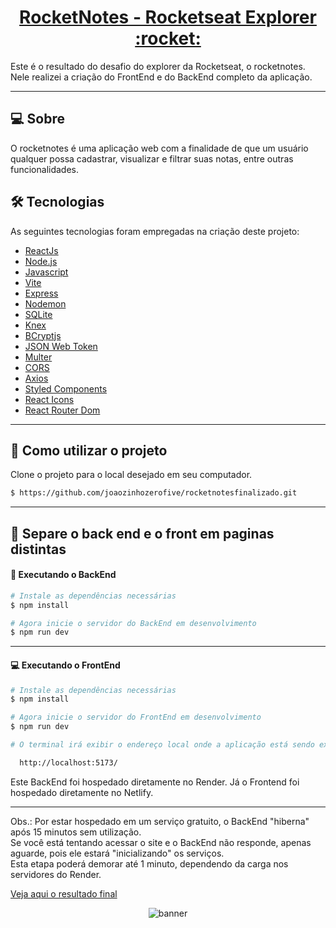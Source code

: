 <p align="center">
  <h1 align="center"><a href="https://rocketnotesjvmr.netlify.app/">RocketNotes - Rocketseat Explorer :rocket: </a></h1>
</p>


Este é o resultado do desafio do explorer da Rocketseat, o rocketnotes.
<br>
Nele realizei a criação do FrontEnd e do BackEnd completo da aplicação.

___

## 💻 Sobre
O rocketnotes é uma aplicação web com a finalidade de que um usuário qualquer possa cadastrar, visualizar e filtrar suas notas, entre outras funcionalidades.


## 🛠 Tecnologias

As seguintes tecnologias foram empregadas na criação deste projeto:

- [ReactJs](https://reactjs.org)
- [Node.js](https://nodejs.org/en/)
- [Javascript](https://developer.mozilla.org/pt-BR/docs/Web/JavaScript)
- [Vite](https://vitejs.dev/)
- [Express](https://expressjs.com)
- [Nodemon](https://nodemon.io/)
- [SQLite](https://www.sqlite.org/index.html)
- [Knex](https://knexjs.org/)
- [BCryptjs](https://www.npmjs.com/package/bcryptjs)
- [JSON Web Token](https://www.npmjs.com/package/jsonwebtoken)
- [Multer](https://www.npmjs.com/package/multer)
- [CORS](https://www.npmjs.com/package/cors)
- [Axios](https://www.npmjs.com/package/axios)
- [Styled Components](https://styled-components.com/)
- [React Icons](https://react-icons.github.io/react-icons/)
- [React Router Dom](https://react-icons.github.io/react-icons/)

___

## 🚀 Como utilizar o projeto 

Clone o projeto para o local desejado em seu computador.

```bash
$ https://github.com/joaozinhozerofive/rocketnotesfinalizado.git
```
___
## 🚀 Separe o back end e o front em paginas distintas

#### 🚧 Executando o BackEnd
```bash
# Instale as dependências necessárias
$ npm install

# Agora inicie o servidor do BackEnd em desenvolvimento
$ npm run dev
```
___

#### 💻 Executando o FrontEnd
```bash
# Instale as dependências necessárias
$ npm install

# Agora inicie o servidor do FrontEnd em desenvolvimento 
$ npm run dev

# O terminal irá exibir o endereço local onde a aplicação está sendo executada. Basta digitar o mesmo endereço em seu navegador preferido. O endereço usado na criação do projeto foi este:

  http://localhost:5173/
```



Este BackEnd foi hospedado diretamente no Render.
Já o Frontend foi hospedado diretamente no Netlify.

___
Obs.: Por estar hospedado em um serviço gratuito, o BackEnd "hiberna" após 15 minutos sem utilização.
<br>
Se você está tentando acessar o site e o BackEnd não responde, apenas aguarde, pois ele estará "inicializando" os serviços.
<br>
Esta etapa poderá demorar até 1 minuto, dependendo da carga nos servidores do Render.

[Veja aqui o resultado final](https://rocketnotesjvmr.netlify.app/)

<p align="center">
    <img align="center" src="https://github.com/micaellimedeiros/nlw-ia/assets/54600663/7cd3f763-e848-434f-a180-6c9ada728d24" alt="banner"/>
</p>
